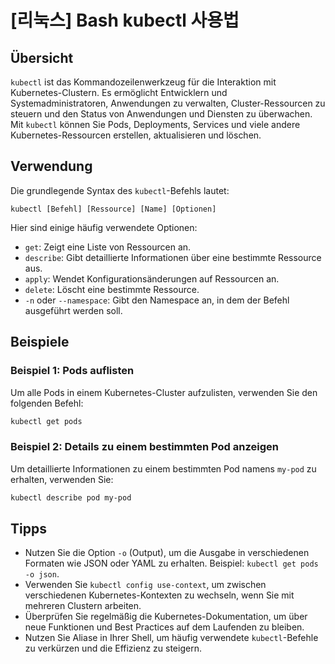 # [리눅스] Bash kubectl 사용법

## Übersicht
`kubectl` ist das Kommandozeilenwerkzeug für die Interaktion mit Kubernetes-Clustern. Es ermöglicht Entwicklern und Systemadministratoren, Anwendungen zu verwalten, Cluster-Ressourcen zu steuern und den Status von Anwendungen und Diensten zu überwachen. Mit `kubectl` können Sie Pods, Deployments, Services und viele andere Kubernetes-Ressourcen erstellen, aktualisieren und löschen.

## Verwendung
Die grundlegende Syntax des `kubectl`-Befehls lautet:

```
kubectl [Befehl] [Ressource] [Name] [Optionen]
```

Hier sind einige häufig verwendete Optionen:

- `get`: Zeigt eine Liste von Ressourcen an.
- `describe`: Gibt detaillierte Informationen über eine bestimmte Ressource aus.
- `apply`: Wendet Konfigurationsänderungen auf Ressourcen an.
- `delete`: Löscht eine bestimmte Ressource.
- `-n` oder `--namespace`: Gibt den Namespace an, in dem der Befehl ausgeführt werden soll.

## Beispiele
### Beispiel 1: Pods auflisten
Um alle Pods in einem Kubernetes-Cluster aufzulisten, verwenden Sie den folgenden Befehl:

```bash
kubectl get pods
```

### Beispiel 2: Details zu einem bestimmten Pod anzeigen
Um detaillierte Informationen zu einem bestimmten Pod namens `my-pod` zu erhalten, verwenden Sie:

```bash
kubectl describe pod my-pod
```

## Tipps
- Nutzen Sie die Option `-o` (Output), um die Ausgabe in verschiedenen Formaten wie JSON oder YAML zu erhalten. Beispiel: `kubectl get pods -o json`.
- Verwenden Sie `kubectl config use-context`, um zwischen verschiedenen Kubernetes-Kontexten zu wechseln, wenn Sie mit mehreren Clustern arbeiten.
- Überprüfen Sie regelmäßig die Kubernetes-Dokumentation, um über neue Funktionen und Best Practices auf dem Laufenden zu bleiben.
- Nutzen Sie Aliase in Ihrer Shell, um häufig verwendete `kubectl`-Befehle zu verkürzen und die Effizienz zu steigern.